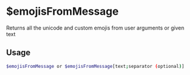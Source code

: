 # $emojisFromMessage

Returns all the unicode and custom emojis from user arguments or given text

## Usage

```bash
$emojisFromMessage or $emojisFromMessage[text;separator (optional)]
```

